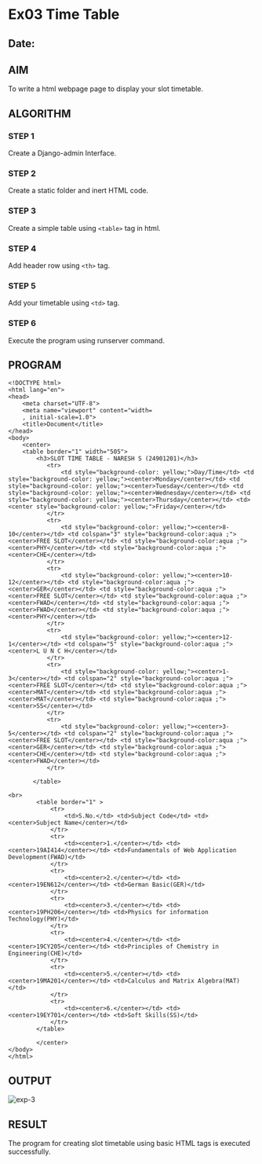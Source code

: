 # Ex03 Time Table
## Date:

## AIM
To write a html webpage page to display your slot timetable.

## ALGORITHM
### STEP 1
Create a Django-admin Interface.

### STEP 2
Create a static folder and inert HTML code.

### STEP 3
Create a simple table using ```<table>``` tag in html.

### STEP 4
Add header row using ```<th>``` tag.

### STEP 5
Add your timetable using ```<td>``` tag.

### STEP 6
Execute the program using runserver command.

## PROGRAM
```
<!DOCTYPE html>
<html lang="en">
<head>
    <meta charset="UTF-8">
    <meta name="viewport" content="width=
    , initial-scale=1.0">
    <title>Document</title>
</head>
<body>
    <center>
    <table border="1" width="505">
        <h3>SLOT TIME TABLE - NARESH S (24901201)</h3>
           <tr>
               <td style="background-color: yellow;">Day/Time</td> <td style="background-color: yellow;"><center>Monday</center></td> <td style="background-color: yellow;"><center>Tuesday</center></td> <td style="background-color: yellow;"><center>Wednesday</center></td> <td style="background-color: yellow;"><center>Thursday</center></td> <td><center style="background-color: yellow;">Friday</center></td>
           </tr>
           <tr>
               <td style="background-color: yellow;"><center>8-10</center></td> <td colspan="3" style="background-color:aqua ;"><center>FREE SLOT</center></td> <td style="background-color:aqua ;"><center>PHY</center></td> <td style="background-color:aqua ;"><center>CHE</center></td>
           </tr>
           <tr>
               <td style="background-color: yellow;"><center>10-12</center></td> <td style="background-color:aqua ;"><center>GER</center></td> <td style="background-color:aqua ;"><center>FREE SLOT</center></td> <td style="background-color:aqua ;"><center>FWAD</center></td> <td style="background-color:aqua ;"><center>FWAD</center></td> <td style="background-color:aqua ;"><center>PHY</center></td>
           </tr>
           <tr>
               <td style="background-color: yellow;"><center>12-1</center></td> <td colspan="5" style="background-color:aqua ;"><center>L U N C H</center></td>
           </tr>
           <tr>
               <td style="background-color: yellow;"><center>1-3</center></td> <td colspan="2" style="background-color:aqua ;"><center>FREE SLOT</center></td> <td style="background-color:aqua ;"><center>MAT</center></td> <td style="background-color:aqua ;"><center>MAT</center></td> <td style="background-color:aqua ;"><center>SS</center></td>
           </tr>
           <tr>
               <td style="background-color: yellow;"><center>3-5</center></td> <td colspan="2" style="background-color:aqua ;"><center>FREE SLOT</center></td> <td style="background-color:aqua ;"><center>GER</center></td> <td style="background-color:aqua ;"><center>CHE</center></td> <td style="background-color:aqua ;"><center>FWAD</center></td>
           </tr>
    
       </table>
    
<br>
        <table border="1" >
            <tr>
                <td>S.No.</td> <td>Subject Code</td> <td><center>Subject Name</center></td>
            </tr>
            <tr>
                <td><center>1.</center></td> <td><center>19AI414</center></td> <td>Fundamentals of Web Application Development(FWAD)</td>
            </tr>
            <tr>
                <td><center>2.</center></td> <td><center>19EN612</center></td> <td>German Basic(GER)</td>
            </tr>
            <tr>
                <td><center>3.</center></td> <td><center>19PH206</center></td> <td>Physics for information Technology(PHY)</td>
            </tr>
            <tr>
                <td><center>4.</center></td> <td><center>19CY205</center></td> <td>Principles of Chemistry in Engineering(CHE)</td>
            </tr>
            <tr>
                <td><center>5.</center></td> <td><center>19MA201</center></td> <td>Calculus and Matrix Algebra(MAT)</td>
            </tr>
            <tr>
                <td><center>6.</center></td> <td><center>19EY701</center></td> <td>Soft Skills(SS)</td>
            </tr>
        </table>

        </center>
</body>
</html>
```
## OUTPUT
![exp-3](https://github.com/user-attachments/assets/7303d098-9e86-4f96-9709-34f2714e5357)


## RESULT
The program for creating slot timetable using basic HTML tags is executed successfully.

